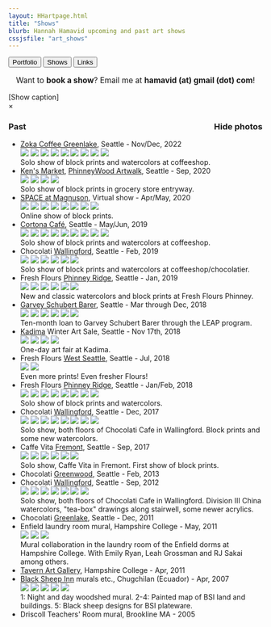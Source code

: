 ```yaml
---
layout: HHartpage.html
title: "Shows"
blurb: Hannah Hamavid upcoming and past art shows
cssjsfile: "art_shows"
---
```

<a href="../portfolio"><button class="btn white">Portfolio</button></a>
      <a href="../shows"><button class="btn"></i>Shows</button></a>
      <a href="../links"><button class="btn white"></i>Links</button></a>
    </nav>
  </header>

<!-- Main content -->
<div class="container" id="shows">
    <p style="font-size:1.1em;text-align:center;">Want to <span style="font-weight:bold;">book a show</span>? Email me at <span class="text-teal" style="font-weight:bold;">hamavid (at) gmail (dot) com</span>!</p>

<div id='photo-overlay'><span class='showid'>[Show caption]<!--<i class='fa fa-angle-double-up fa-lg'></i>--></span>
<div class='showidcontainer'><span class='theidoftheshow'></span></div>
<div class='thisphoto'>
<span class='xit'>&times;</span>
<span class='larr'><i class="fa fa-angle-left fa-2x"></i></span><span class='rarr'><i class="fa fa-angle-right fa-2x"></i></span>
<figure></figure>
<div id="leftside"></div>
<div id="rightside"></div>
</div>
</div>
<div id="mainshows">


<!--<h3>Present</h3>
<p><ul class='shows_list'>
</ul></p>


<h3 style="width:100%">Future</h3>
<p><ul class="shows_list">
</ul></p>-->

<h3>Past<span style="float:right;" class='picture-toggle-button'>Hide photos</span></h3>
<p><ul class="shows_list">
<li><a href="https://www.zokacoffee.com/pages/greenlake-zok">Zoka Coffee Greenlake</a>, Seattle - Nov/Dec, 2022
<div class="details photos">
<img class='hz' src="../../images/shows/blank.png" data-src="../../images/shows/2022_11_zoka_1.jpg">
<img class='hz' src="../../images/shows/blank.png" data-src="../../images/shows/2022_11_zoka_2.jpg">
<img class='hz' src="../../images/shows/blank.png" data-src="../../images/shows/2022_11_zoka_3.jpg">
<img class='hz' src="../../images/shows/blank.png" data-src="../../images/shows/2022_11_zoka_4.jpg">
<img class='hz' src="../../images/shows/blank.png" data-src="../../images/shows/2022_11_zoka_5.jpg">
<img class='hz' src="../../images/shows/blank.png" data-src="../../images/shows/2022_11_zoka_6.jpg">
<img class='hz' src="../../images/shows/blank.png" data-src="../../images/shows/2022_11_zoka_7.jpg">
<img class='hz' src="../../images/shows/blank.png" data-src="../../images/shows/2022_11_zoka_8.jpg">
<img class='vt' src="../../images/shows/blank.png" data-src="../../images/shows/2022_11_zoka_9.jpg">
<br>Solo show of block prints and watercolors at coffeeshop.</div></li>

<li><a href="https://www.kensmarkets.com/">Ken's Market</a>, <a href="https://artupphinneywood.com/">PhinneyWood Artwalk</a>, Seattle - Sep, 2020
<div class="details photos">
<img class='hz' src="../../images/shows/blank.png" data-src="../../images/shows/2020_09_kens_1.jpg">
<img class='hz' src="../../images/shows/blank.png" data-src="../../images/shows/2020_09_kens_2.jpg">
<img class='hz' src="../../images/shows/blank.png" data-src="../../images/shows/2020_09_kens_3.jpg">
<img class='hz' src="../../images/shows/blank.png" data-src="../../images/shows/2020_09_kens_4.jpg">
<br>Solo show of block prints in grocery store entryway.</div></li>

<li><a href="https://www.spaceatmagnuson.org/virtual-show">SPACE at Magnuson</a>, Virtual show - Apr/May, 2020
<div class="details photos">
<img class='hz' src="../../images/shows/blank.png" data-src="../../images/shows/2020_04_space_1.png">
<img class='hz' src="../../images/shows/blank.png" data-src="../../images/shows/2020_04_space_2.png">
<img class='hz' src="../../images/shows/blank.png" data-src="../../images/shows/2020_04_space_3.png">
<img class='hz' src="../../images/shows/blank.png" data-src="../../images/shows/2020_04_space_4.png">
<img class='hz' src="../../images/shows/blank.png" data-src="../../images/shows/2020_04_space_5.png">
<img class='hz' src="../../images/shows/blank.png" data-src="../../images/shows/2020_04_space_6.png">
<img class='hz' src="../../images/shows/blank.png" data-src="../../images/shows/2020_04_space_7.png">
<img class='hz' src="../../images/shows/blank.png" data-src="../../images/shows/2020_04_space_8.png">
<br>Online show of block prints.</div></li>

<li><a href="https://www.facebook.com/cortonacafe/">Cortona Caf&eacute;</a>, Seattle - May/Jun, 2019
<div class="details photos">
<img class='hz' src="../../images/shows/blank.png" data-src="../../images/shows/2019_05_cortona_1a.jpg">
<img class='vt' src="../../images/shows/blank.png" data-src="../../images/shows/2019_05_cortona_2a.jpg">
<img class='hz' src="../../images/shows/blank.png" data-src="../../images/shows/2019_05_cortona_3.jpg">
<img class='hz' src="../../images/shows/blank.png" data-src="../../images/shows/2019_05_cortona_4.jpg">
<img class='vt' src="../../images/shows/blank.png" data-src="../../images/shows/2019_05_cortona_5.jpg">
<img class='vt' src="../../images/shows/blank.png" data-src="../../images/shows/2019_05_cortona_6.jpg">
<img class='vt' src="../../images/shows/blank.png" data-src="../../images/shows/2019_05_cortona_7.jpg">
<img class='hz' src="../../images/shows/blank.png" data-src="../../images/shows/2019_05_cortona_8.jpg">
<img class='hz' src="../../images/shows/blank.png" data-src="../../images/shows/2019_05_cortona_9.jpg">
<br>Solo show of block prints and watercolors at coffeeshop.</div></li>

<li>Chocolati <a href="https://www.facebook.com/ChocolatiWallingford/">Wallingford</a>, Seattle - Feb, 2019
<div class="details photos">
<img class='hz' src="../../images/shows/blank.png" data-src="../../images/shows/2019_02_choco_wally_1.jpg">
<img class='hz' src="../../images/shows/blank.png" data-src="../../images/shows/2019_02_choco_wally_2.jpg">
<img class='hz' src="../../images/shows/blank.png" data-src="../../images/shows/2019_02_choco_wally_3.jpg">
<img class='hz' src="../../images/shows/blank.png" data-src="../../images/shows/2019_02_choco_wally_4.jpg">
<img class='hz' src="../../images/shows/blank.png" data-src="../../images/shows/2019_02_choco_wally_5.jpg">
<img class='hz' src="../../images/shows/blank.png" data-src="../../images/shows/2019_02_choco_wally_6.jpg">
<br>Solo show of block prints and watercolors at coffeeshop/chocolatier.</div></li>

<li>Fresh Flours <a href="http://www.freshfloursseattle.com/">Phinney Ridge</a>, Seattle - Jan, 2019
<div class="details photos">
<img class='hz' src="../../images/shows/blank.png" data-src="../../images/shows/2019_01_freshflours_1.jpg">
<img class='vt' src="../../images/shows/blank.png" data-src="../../images/shows/2019_01_freshflours_2.jpg">
<img class='hz' src="../../images/shows/blank.png" data-src="../../images/shows/2019_01_freshflours_3.jpg">
<img class='hz' src="../../images/shows/blank.png" data-src="../../images/shows/2019_01_freshflours_4.jpg">
<img class='hz' src="../../images/shows/blank.png" data-src="../../images/shows/2019_01_freshflours_5.jpg">
<img class='hz' src="../../images/shows/blank.png" data-src="../../images/shows/2019_01_freshflours_6.jpg">
<br>New and classic watercolors and block prints at Fresh Flours Phinney.</div>
</li>

<li><a href="http://www.gsblaw.com/contact-seattle">Garvey Schubert Barer</a>, Seattle - Mar through Dec, 2018
<div class="details photos">
<img class='hz' src="../../images/shows/blank.png" data-src="../../images/shows/2018_gsb_1.jpg">
<img class='hz' src="../../images/shows/blank.png" data-src="../../images/shows/2018_gsb_2.jpg">
<img class='hz' src="../../images/shows/blank.png" data-src="../../images/shows/2018_gsb_3.jpg">
<img class='hz' src="../../images/shows/blank.png" data-src="../../images/shows/2018_gsb_4.jpg">
<img class='hz' src="../../images/shows/blank.png" data-src="../../images/shows/2018_gsb_5.jpg">
<img class='hz' src="../../images/shows/blank.png" data-src="../../images/shows/2018_gsb_6.jpg">
<br>Ten-month loan to Garvey Schubert Barer through the LEAP program.</div></li>

<li><a href="http://www.kadima.org/">Kadima</a> Winter Art Sale, Seattle - Nov 17th, 2018
<div class="details photos">
<img class='hz' src="../../images/shows/blank.png" data-src="../../images/shows/2018_11_kadima_1.jpg">
<img class='hz' src="../../images/shows/blank.png" data-src="../../images/shows/2018_11_kadima_2.jpg">
<img class='hz' src="../../images/shows/blank.png" data-src="../../images/shows/2018_11_kadima_3.jpg">
<img class='hz' src="../../images/shows/blank.png" data-src="../../images/shows/2018_11_kadima_4.jpg">
<br>One-day art fair at Kadima.</div></li>

<li>Fresh Flours <a href="http://www.freshfloursseattle.com/">West Seattle</a>, Seattle - Jul, 2018
<div class="details photos">
<img class='hz' src="../../images/shows/blank.png" data-src="../../images/shows/2018_07_freshflours_1.jpg">
<img class='hz' src="../../images/shows/blank.png" data-src="../../images/shows/2018_07_freshflours_2.jpg">
<br>Even more prints! Even fresher Flours!</div></li>

<li>Fresh Flours <a href="http://www.freshfloursseattle.com/">Phinney Ridge</a>, Seattle - Jan/Feb, 2018
<div class="details photos">
<img class='hz' src="../../images/shows/blank.png" data-src="../../images/shows/2018_01_01_freshflours_1.jpg">
<img class='hz' src="../../images/shows/blank.png" data-src="../../images/shows/2018_01_01_freshflours_2.jpg">
<img class='hz' src="../../images/shows/blank.png" data-src="../../images/shows/2018_01_01_freshflours_3.jpg">
<img class='hz' src="../../images/shows/blank.png" data-src="../../images/shows/2018_01_01_freshflours_4.jpg">
<img class='hz' src="../../images/shows/blank.png" data-src="../../images/shows/2018_01_01_freshflours_5.jpg">
<img class='hz' src="../../images/shows/blank.png" data-src="../../images/shows/2018_01_01_freshflours_6.jpg">
<img class='hz' src="../../images/shows/blank.png" data-src="../../images/shows/2018_01_01_freshflours_7.jpg">
<img class='hz' src="../../images/shows/blank.png" data-src="../../images/shows/2018_01_01_freshflours_8.jpg">
<br>Solo show of block prints and watercolors.</div></li>

<li>Chocolati <a href="https://www.facebook.com/ChocolatiWallingford/">Wallingford</a>, Seattle - Dec, 2017
<div class="details photos">
<img class='hz' src="../../images/shows/blank.png" data-src="../../images/shows/2017_12_choco_wally_1.jpg">
<img class='hz' src="../../images/shows/blank.png" data-src="../../images/shows/2017_12_choco_wally_2.jpg">
<img class='hz' src="../../images/shows/blank.png" data-src="../../images/shows/2017_12_choco_wally_3.jpg">
<img class='hz' src="../../images/shows/blank.png" data-src="../../images/shows/2017_12_choco_wally_4.jpg">
<img class='hz' src="../../images/shows/blank.png" data-src="../../images/shows/2017_12_choco_wally_5.jpg">
<img class='hz' src="../../images/shows/blank.png" data-src="../../images/shows/2017_12_choco_wally_6.jpg">
<img class='hz' src="../../images/shows/blank.png" data-src="../../images/shows/2017_12_choco_wally_7.jpg">
<img class='hz' src="../../images/shows/blank.png" data-src="../../images/shows/2017_12_choco_wally_8.jpg">
<br>Solo show, both floors of Chocolati Cafe in Wallingford. Block prints and some new watercolors.</div></li>

<li>Caffe Vita <a href="http://www.caffevita.com/locations/wa/fremont">Fremont</a>, Seattle - Sep, 2017
<div class="details photos">
<img class='hz' src="../../images/shows/blank.png" data-src="../../images/shows/2017_09_vita_1.jpg">
<img class='hz' src="../../images/shows/blank.png" data-src="../../images/shows/2017_09_vita_2.jpg">
<img class='hz' src="../../images/shows/blank.png" data-src="../../images/shows/2017_09_vita_3.jpg">
<img class='hz' src="../../images/shows/blank.png" data-src="../../images/shows/2017_09_vita_4.jpg">
<img class='hz' src="../../images/shows/blank.png" data-src="../../images/shows/2017_09_vita_5.jpg">
<img class='hz' src="../../images/shows/blank.png" data-src="../../images/shows/2017_09_vita_6.jpg">
<br>Solo show, Caffe Vita in Fremont. First show of block prints.</div></li>

<li>Chocolati <a href="https://www.facebook.com/GreenwoodChocolatiCafe/">Greenwood</a>, Seattle - Feb, 2013</li>

<li> Chocolati <a href="https://www.facebook.com/ChocolatiWallingford/">Wallingford</a>, Seattle - Sep, 2012
<div class="details photos">
<img class='hz' src="../../images/shows/blank.png" data-src="../../images/shows/2012_09_choco_wally_1.jpg">
<img class='hz' src="../../images/shows/blank.png" data-src="../../images/shows/2012_09_choco_wally_2.jpg">
<img class='hz' src="../../images/shows/blank.png" data-src="../../images/shows/2012_09_choco_wally_3.jpg">
<img class='hz' src="../../images/shows/blank.png" data-src="../../images/shows/2012_09_choco_wally_4.jpg">
<img class='hz' src="../../images/shows/blank.png" data-src="../../images/shows/2012_09_choco_wally_5.jpg">
<img class='hz' src="../../images/shows/blank.png" data-src="../../images/shows/2012_09_choco_wally_6.jpg">
<img class='hz' src="../../images/shows/blank.png" data-src="../../images/shows/2012_09_choco_wally_7.jpg">
<br>Solo show, both floors of Chocolati Cafe in Wallingford. Division III China watercolors, "tea-box" drawings along stairwell, some newer acrylics.</div></li>

<li>Chocolati</a> <a href="https://www.facebook.com/GLChocolatiCafe/">Greenlake</a>, Seattle - Dec, 2011</li>


<li> Enfield laundry room mural, Hampshire College - May, 2011
<div class="details photos">
<img class='hz' src="../../images/shows/blank.png" data-src="../../images/shows/enfield_1.jpg">
<img class='vt' src="../../images/shows/blank.png" data-src="../../images/shows/enfield_2.jpg">
<img class='hz' src="../../images/shows/blank.png" data-src="../../images/shows/enfield_3.jpg">
<br>Mural collaboration in the laundry room of the Enfield dorms at Hampshire College. With Emily Ryan, Leah Grossman and RJ Sakai among others.</div></li>

<li><a href="https://www.hampshire.edu/cla/prescott-tavern">Tavern Art Gallery</a>, Hampshire College - Apr, 2011</li> 

<li> <a href="http://www.blacksheepinn.com/"> Black Sheep Inn</a> murals etc., Chugchilan (Ecuador) - Apr, 2007
<div class="details photos">
<img class='vt' src="../../images/shows/blank.png" data-src="../../images/shows/bsi_1.jpg">
<img class='hz' src="../../images/shows/blank.png" data-src="../../images/shows/bsi_2.jpg">
<img class='hz' src="../../images/shows/blank.png" data-src="../../images/shows/bsi_3.jpg">
<img class='hz' src="../../images/shows/blank.png" data-src="../../images/shows/bsi_4.jpg">
<img class='hz' src="../../images/shows/blank.png" data-src="../../images/shows/bsi_5.jpg">
<br>1: Night and day woodshed mural. 2-4: Painted map of BSI land and buildings. 5: Black sheep designs for BSI plateware.
</div></li>

<li>Driscoll Teachers' Room mural, Brookline MA - 2005</li>
</ul>
</p>
<br><br>
</div>
</div>
</div>
